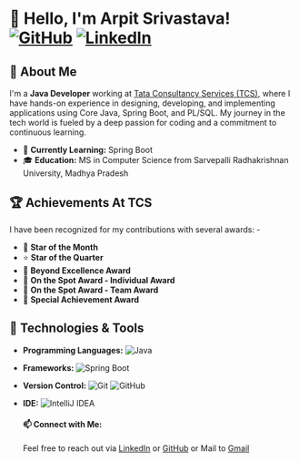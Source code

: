 # 👋 Hello, I'm Arpit Srivastava! [![GitHub](https://img.shields.io/badge/GitHub-git--arpit-blue?logo=github&style=flat-square)](https://github.com/git-arpit) [![LinkedIn](https://img.shields.io/badge/LinkedIn-ArpitSrivastava-blue?logo=linkedin&style=flat-square)](https://www.linkedin.com/in/onarpit/)
## 💼 About Me
I'm a **Java Developer** working at [Tata Consultancy Services (TCS)](https://www.tcs.com), where I have hands-on experience in designing, developing, and implementing applications using Core Java, Spring Boot, and PL/SQL.
My journey in the tech world is fueled by a deep passion for coding and a commitment to continuous learning.
- 🌱 **Currently Learning:** Spring Boot 
- 🎓 **Education:** MS in Computer Science from Sarvepalli Radhakrishnan University, Madhya Pradesh 
## 🏆 Achievements At TCS
I have been recognized for my contributions with several awards: - 
- 🏅 **Star of the Month**
- ⭐ **Star of the Quarter**
- 🥇 **Beyond Excellence Award**
- 🎯 **On the Spot Award - Individual Award**
- 🎯 **On the Spot Award - Team Award**
- 🏅 **Special Achievement Award**
 
## 🚀 Technologies & Tools
  - **Programming Languages:**   ![Java](https://img.shields.io/badge/Java-ED8B00?logo=java&logoColor=white&style=flat-square)
  - **Frameworks:**   ![Spring Boot](https://img.shields.io/badge/Spring%20Boot-6DB33F?logo=spring-boot&logoColor=white&style=flat-square)
  - **Version Control:**   ![Git](https://img.shields.io/badge/Git-F05032?logo=git&logoColor=white&style=flat-square)   ![GitHub](https://img.shields.io/badge/GitHub-181717?logo=github&logoColor=white&style=flat-square)
  - **IDE:**   ![IntelliJ IDEA](https://img.shields.io/badge/IntelliJ%20IDEA-000000?logo=intellij-idea&logoColor=white&style=flat-square)

    #### 📫 Connect with Me:
    Feel free to reach out via [LinkedIn](https://www.linkedin.com/in/onarpit) or  [GitHub](https://github.com/git-arpit) or Mail to [Gmail](mailto:career.arpitsri@gmail.com)
